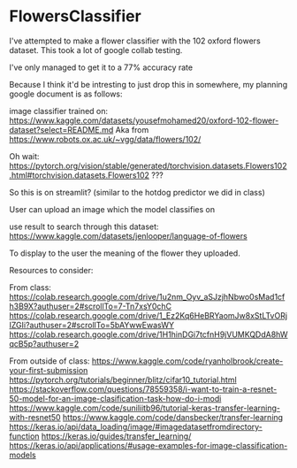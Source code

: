 # FlowersClassifier
I've attempted to make a flower classifier with the 102 oxford flowers dataset. This took a lot of google collab testing.

I've only managed to get it to a 77% accuracy rate


Because I think it'd be intresting to just drop this in somewhere, my planning google document is as follows:

image classifier trained on: https://www.kaggle.com/datasets/yousefmohamed20/oxford-102-flower-dataset?select=README.md
 Aka from https://www.robots.ox.ac.uk/~vgg/data/flowers/102/

Oh wait: https://pytorch.org/vision/stable/generated/torchvision.datasets.Flowers102.html#torchvision.datasets.Flowers102   ??? 

So this is on streamlit? (similar to the hotdog predictor we did in class)

User can upload an image which the model classifies on

use result to search through this dataset: https://www.kaggle.com/datasets/jenlooper/language-of-flowers

To display to the user the meaning of the flower they uploaded. 


Resources to consider:

From class:
https://colab.research.google.com/drive/1u2nm_Oyv_aSJzjhNbwo0sMad1cfh3B9X?authuser=2#scrollTo=7-Tn7xsY0chC
https://colab.research.google.com/drive/1_Ez2Kq6HeBRYaomJw8xStLTvORjIZGIi?authuser=2#scrollTo=5bAYwwEwasWY
https://colab.research.google.com/drive/1H1hinDGi7tcfnH9jVUMKQDdA8hWqcB5p?authuser=2

From outside of class:
https://www.kaggle.com/code/ryanholbrook/create-your-first-submission
https://pytorch.org/tutorials/beginner/blitz/cifar10_tutorial.html
https://stackoverflow.com/questions/78559358/i-want-to-train-a-resnet-50-model-for-an-image-clasification-task-how-do-i-modi
https://www.kaggle.com/code/suniliitb96/tutorial-keras-transfer-learning-with-resnet50
https://www.kaggle.com/code/dansbecker/transfer-learning
https://keras.io/api/data_loading/image/#imagedatasetfromdirectory-function
https://keras.io/guides/transfer_learning/
https://keras.io/api/applications/#usage-examples-for-image-classification-models

